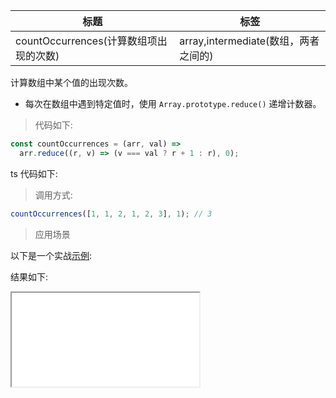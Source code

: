 | 标题                                   | 标签                                 |
| -------------------------------------- | ------------------------------------ |
| countOccurrences(计算数组项出现的次数) | array,intermediate(数组，两者之间的) |

计算数组中某个值的出现次数。

- 每次在数组中遇到特定值时，使用 `Array.prototype.reduce()` 递增计数器。

> 代码如下:

```js
const countOccurrences = (arr, val) =>
  arr.reduce((r, v) => (v === val ? r + 1 : r), 0);
```

ts 代码如下:

<div class="code-editor" data-url="codes/javascript/ts/count-occurrences.ts" data-language="typescript"></div>

> 调用方式:

```js
countOccurrences([1, 1, 2, 1, 2, 3], 1); // 3
```

> 应用场景

以下是一个实战<a href="codes/javascript/html/count-occurrences.html" target="_blank" rel="noopener noreferrer">示例</a>:

<div class="code-editor" data-url="codes/javascript/html/count-occurrences.html" data-language="html"></div>

结果如下:

<iframe src="codes/javascript/html/count-occurrences.html"></iframe>
